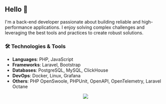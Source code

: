 ## Hello 👋
I'm a back-end developer passionate about building reliable and high-performance applications. I enjoy solving complex challenges and leveraging the best tools and practices to create robust solutions.

### 🛠️ Technologies & Tools
- **Languages**: PHP, JavaScript
- **Frameworks**: Laravel, Bootstrap
- **Databases**: PostgreSQL, MySQL, ClickHouse
- **DevOps**: Docker, Linux, Grafana
- **Others**: PHP OpenSwoole, PHPUnit, OpenAPI, OpenTelemetry, Laravel Octane

<div align="center">
  <img src="https://github-readme-stats.vercel.app/api?username=lucascbittencourt&theme=dark&hide_title=true&rank_icon=github&show_icons=true&hide_border=true&hide=prs,issues&show=s,prs_merged"/>
</div>

